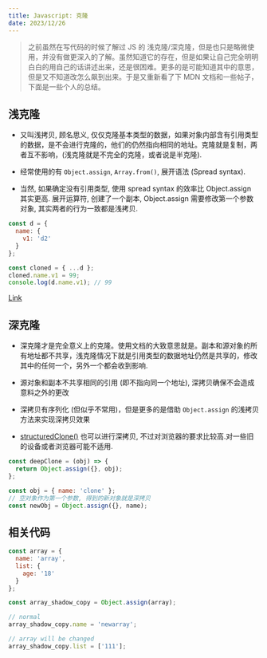 ```yaml
---
title: Javascript: 克隆
date: 2023/12/26
---
```


> 之前虽然在写代码的时候了解过 JS 的 浅克隆/深克隆，但是也只是略微使用，并没有做更深入的了解。虽然知道它的存在，但是如果让自己完全明明白白的用自己的话讲述出来，还是很困难。更多的是可能知道其中的意思，但是又不知道改怎么飙到出来。于是又重新看了下 MDN 文档和一些帖子，下面是一些个人的总结。

## 浅克隆

- 又叫浅拷贝, 顾名思义, 仅仅克隆基本类型的数据，如果对象内部含有引用类型的数据，是不会进行克隆的，他们的仍然指向相同的地址。克隆就是复制，两者互不影响，(浅克隆就是不完全的克隆，或者说是半克隆).

* 经常使用的有 `Object.assign`, `Array.from()`, 展开语法 (Spread syntax).

* 当然, 如果确定没有引用类型, 使用 spread syntax 的效率比 Object.assign 其实更高. 展开运算符, 创建了一个副本, Object.assign 需要修改第一个参数对象, 其实两者的行为一致都是浅拷贝.

```js
const d = {
  name: {
    v1: 'd2'
  }
};

const cloned = { ...d };
cloned.name.v1 = 99;
console.log(d.name.v1); // 99
```

[Link](https://developer.mozilla.org/zh-CN/docs/Glossary/Shallow_copy)

## 深克隆

- 深克隆才是完全意义上的克隆。使用文档的大致意思就是。副本和源对象的所有地址都不共享，浅克隆情况下就是引用类型的数据地址仍然是共享的，修改其中的任何一个，另外一个都会收到影响.

* 源对象和副本不共享相同的引用 (即不指向同一个地址), 深拷贝确保不会造成意料之外的更改

* 深拷贝有序列化 (但似乎不常用)，但是更多的是借助 `Object.assign` 的浅拷贝方法来实现深拷贝效果

* [structuredClone()](https://developer.mozilla.org/zh-CN/docs/Web/API/structuredClone) 也可以进行深拷贝, 不过对浏览器的要求比较高.对一些旧的设备或者浏览器可能不适用.

```js
const deepClone = (obj) => {
  return Object.assign({}, obj);
};
```

```js
const obj = { name: 'clone' };
// 空对象作为第一个参数, 得到的新对象就是深拷贝
const newObj = Object.assign({}, name);
```

## 相关代码

```js
const array = {
  name: 'array',
  list: {
    age: '18'
  }
};

const array_shadow_copy = Object.assign(array);

// normal
array_shadow_copy.name = 'newarray';

// array will be changed
array_shadow_copy.list = ['111'];
```
